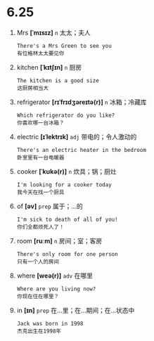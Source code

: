 # 6.25

1. Mrs **[ˈmɪsɪz]** `n` 太太；夫人

   ```
   There's a Mrs Green to see you
   有位格林太太要见你
   ```

2. kitchen **[ˈkɪtʃɪn]** `n` 厨房

   ```
   The kitchen is a good size
   这厨房相当大
   ```

3. refrigerator **[rɪˈfrɪdʒəreɪtə(r)]** `n` 冰箱；冷藏库

   ```
   Which refrigerator do you like?
   你喜欢哪一台冰箱？
   ```

4. electric **[ɪˈlektrɪk]** `adj` 带电的；令人激动的

   ```
   There's an electric heater in the bedroom
   卧室里有一台电暖器
   ```

5. cooker **[ˈkʊkə(r)]** `n` 炊具；锅；厨灶

   ```
   I'm looking for a cooker today
   我今天在找一个厨具
   ```

6. of **[əv]** `prep` 属于；...的

   ```
   I'm sick to death of all of you!
   你们全都烦死人了！
   ```

7. room **[ruːm]** `n` 房间；室；客房

   ```
   There's only room for one person
   只有一个人的房间
   ```

8. where **[weə(r)]** `adv` 在哪里

   ```
   Where are you living now?
   你现在住在哪里？
   ```

9. in **[ɪn]** `prep` 在...里；在...期间；在...状态中

   ```
   Jack was born in 1998
   杰克出生在1998年
   ```
